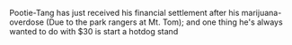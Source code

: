 Pootie-Tang has just received his financial settlement after his marijuana-overdose (Due to the park rangers at Mt. Tom); and one thing he's always wanted to do with $30 is start a hotdog stand
